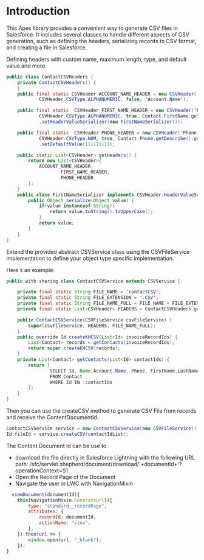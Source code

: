 Introduction
============

This Apex library provides a convenient way to generate CSV files in Salesforce. It includes several classes to handle different aspects of CSV generation, such as defining the headers, serializing records to CSV format, and creating a file in Salesforce.

Defining headers with custom name, maximum length, type, and default value and more.
```java
public class ContactCSVHeaders {
    private ContactCSVHeaders() {
    }
    public final static CSVHeader ACCOUNT_NAME_HEADER = new CSVHeader('Account Name', 50,
            CSVHeader.CSVType.ALPHANUMERIC, false, 'Account.Name');

    public final static  CSVHeader FIRST_NAME_HEADER = new CSVHeader('First Name', 50,
            CSVHeader.CSVType.ALPHANUMERIC, true, Contact.FirstName.getDescribe().getName())
            .setHeaderValueSerializer(new FirstNameSerializer());

    public final static  CSVHeader PHONE_HEADER = new CSVHeader('Phone', 44,
            CSVHeader.CSVType.NUM, true, Contact.Phone.getDescribe().getName())
            .setDefaultValue(111111111);

    public static List<CSVHeader> getHeaders() {
        return new List<CSVHeader>{
            ACCOUNT_NAME_HEADER,
                    FIRST_NAME_HEADER,
                    PHONE_HEADER
        };
    }
    public class FirstNameSerializer implements CSVHeader.HeaderValueSerializer {
        public Object serialize(Object value) {
            if(value instanceof String){
                return value.toString().toUpperCase();
            }
            return value;
        }
    }
}
```
Extend the provided abstract CSVService class using the CSVFileService implementation to define your object type specific implementation.

Here's an example:
```java
public with sharing class ContactCSVService extends CSVService {

    private final static String FILE_NAME = 'contactCSV';
    private final static String FILE_EXTENSION = '.CSV';
    private final static String FILE_NAME_FULL = FILE_NAME + FILE_EXTENSION;
    private final static List<CSVHeader> HEADERS = ContactCSVHeaders.getHeaders();

    public ContactCSVService(CSVFileService csvFileService) {
        super(csvFileService, HEADERS, FILE_NAME_FULL);
    }
    public override Id createKHCSV(List<Id> invoiceRecordIds) {
        List<Contact> records = getContacts(invoiceRecordIds);
        return super.createKHCSV(records);
    }
    private List<Contact> getContacts(List<Id> contactIds) {
        return [
                SELECT Id, Name,Account.Name, Phone, FirstName,LastName
                FROM Contact
                WHERE Id IN :contactIds
        ];
    }
}
```
Then you can use the createCSV method to generate CSV File from records and receive the ContentDocumentId.

```java
ContactCSVService service = new ContactCSVService(new CSVFileService());
Id fileId = service.createCSV(contactIdList);
```
The Content Document Id can be use to 
- download the file directly in Salesforce Lightning with the following URL path: /sfc/servlet.shepherd/document/download/'+documentId+'?operationContext=S1
- Open the Record Page of the Document
- Navigate the user in LWC with NavigationMixin
```js
  viewDocument(documentId){
    this[NavigationMixin.GenerateUrl]({
        type: "standard__recordPage",
        attributes: {
            recordId: documentId,
            actionName: "view",
        },
    }).then(url => {
        window.open(url, "_blank");
    });
}
```